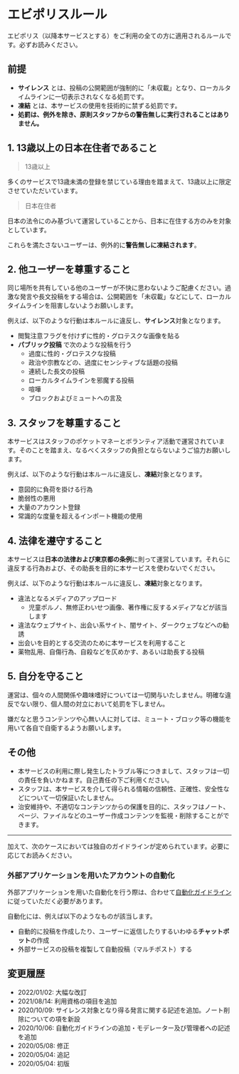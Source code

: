 # エビポリスルール

エビポリス（以降本サービスとする）をご利用の全ての方に適用されるルールです。必ずお読みください。

## 前提

* **サイレンス** とは、投稿の公開範囲が強制的に「未収載」となり、ローカルタイムラインに一切表示されなくなる処罰です。
* **凍結** とは、本サービスの使用を技術的に禁ずる処罰です。
* **処罰は、例外を除き、原則スタッフからの警告無しに実行されることはありません。**

## 1. 13歳以上の日本在住者であること

> 13歳以上

多くのサービスで13歳未満の登録を禁じている理由を踏まえて、13歳以上に限定させていただいています。

> 日本在住者

日本の法令にのみ基づいて運営していることから、日本に在住する方のみを対象としています。

これらを満たさないユーザーは、例外的に**警告無しに凍結されます**。

## 2. 他ユーザーを尊重すること

同じ場所を共有している他のユーザーが不快に思わないようご配慮ください。過激な発言や長文投稿をする場合は、公開範囲を「未収載」などにして、ローカルタイムラインを阻害しないようお願いします。

例えば、以下のような行動は本ルールに違反し、**サイレンス**対象となります。

* 閲覧注意フラグを付けずに性的・グロテスクな画像を貼る
* **パブリック投稿** で次のような投稿を行う
  * 過度に性的・グロテスクな投稿
  * 政治や宗教などの、過度にセンシティブな話題の投稿
  * 連続した長文の投稿
  * ローカルタイムラインを邪魔する投稿
  * 喧嘩
  * ブロックおよびミュートへの言及

## 3. スタッフを尊重すること

本サービスはスタッフのポケットマネーとボランティア活動で運営されています。そのことを踏まえ、なるべくスタッフの負担とならないようご協力お願いします。

例えば、以下のような行動は本ルールに違反し、**凍結**対象となります。

* 意図的に負荷を掛ける行為
* 脆弱性の悪用
* 大量のアカウント登録
* 常識的な度量を超えるインポート機能の使用

## 4. 法律を遵守すること

本サービスは**日本の法律および東京都の条例**に則って運営しています。それらに違反する行為および、その助長を目的に本サービスを使わないでください。

例えば、以下のような行動は本ルールに違反し、**凍結**対象となります。

* 違法となるメディアのアップロード
  * 児童ポルノ、無修正わいせつ画像、著作権に反するメディアなどが該当します
* 違法なウェブサイト、出会い系サイト、闇サイト、ダークウェブなどへの勧誘
* 出会いを目的とする交流のために本サービスを利用すること
* 薬物乱用、自傷行為、自殺などを仄めかす、あるいは助長する投稿

## 5. 自分を守ること

運営は、個々の人間関係や趣味嗜好については一切関与いたしません。明確な違反でない限り、個人間の対立において処罰を下しません。

嫌だなと思うコンテンツや心無い人に対しては、ミュート・ブロック等の機能を用いて各自で自衛するようお願いします。

## その他

* 本サービスの利用に際し発生したトラブル等につきまして、スタッフは一切の責任を負いかねます。自己責任の下ご利用ください。
* スタッフは、本サービスを介して得られる情報の信頼性、正確性、安全性などについて一切保証いたしません。
* 治安維持や、不適切なコンテンツからの保護を目的に、スタッフはノート、ページ、ファイルなどのユーザー作成コンテンツを監視・削除することができます。

-------

加えて、次のケースにおいては独自のガイドラインが定められています。必要に応じてお読みください。

### 外部アプリケーションを用いたアカウントの自動化

外部アプリケーションを用いた自動化を行う際は、合わせて[自動化ガイドライン](https://github.com/Groundpolis/groundpolis.app/blob/master/automation-guideline.md)に従っていただく必要があります。

自動化には、例えば以下のようなものが該当します。

* 自動的に投稿を作成したり、ユーザーに返信したりするいわゆる**チャットボット**の作成
* 外部サービスの投稿を複製して自動投稿（マルチポスト）する

## 変更履歴

* 2022/01/02: 大幅な改訂
* 2021/08/14: 利用資格の項目を追加
* 2020/10/09: サイレンス対象となり得る発言に関する記述を追加。ノート削除についての項を新設
* 2020/10/06: 自動化ガイドラインの追加・モデレーター及び管理者への記述を追加
* 2020/05/08: 修正
* 2020/05/04: 追記
* 2020/05/04: 初版
